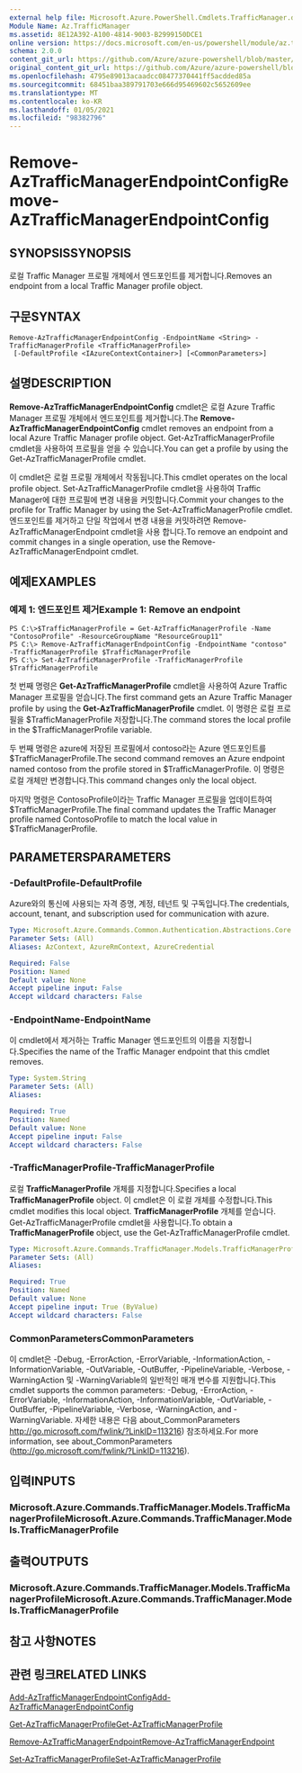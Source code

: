 ```yaml
---
external help file: Microsoft.Azure.PowerShell.Cmdlets.TrafficManager.dll-Help.xml
Module Name: Az.TrafficManager
ms.assetid: 8E12A392-A100-4814-9003-B2999150DCE1
online version: https://docs.microsoft.com/en-us/powershell/module/az.trafficmanager/remove-aztrafficmanagerendpointconfig
schema: 2.0.0
content_git_url: https://github.com/Azure/azure-powershell/blob/master/src/TrafficManager/TrafficManager/help/Remove-AzTrafficManagerEndpointConfig.md
original_content_git_url: https://github.com/Azure/azure-powershell/blob/master/src/TrafficManager/TrafficManager/help/Remove-AzTrafficManagerEndpointConfig.md
ms.openlocfilehash: 4795e89013acaadcc08477370441ff5acdded85a
ms.sourcegitcommit: 68451baa389791703e666d95469602c5652609ee
ms.translationtype: MT
ms.contentlocale: ko-KR
ms.lasthandoff: 01/05/2021
ms.locfileid: "98382796"
---
```

# <span data-ttu-id="03197-101">Remove-AzTrafficManagerEndpointConfig</span><span class="sxs-lookup"><span data-stu-id="03197-101">Remove-AzTrafficManagerEndpointConfig</span></span>

## <span data-ttu-id="03197-102">SYNOPSIS</span><span class="sxs-lookup"><span data-stu-id="03197-102">SYNOPSIS</span></span>
<span data-ttu-id="03197-103">로컬 Traffic Manager 프로필 개체에서 엔드포인트를 제거합니다.</span><span class="sxs-lookup"><span data-stu-id="03197-103">Removes an endpoint from a local Traffic Manager profile object.</span></span>

## <span data-ttu-id="03197-104">구문</span><span class="sxs-lookup"><span data-stu-id="03197-104">SYNTAX</span></span>

```
Remove-AzTrafficManagerEndpointConfig -EndpointName <String> -TrafficManagerProfile <TrafficManagerProfile>
 [-DefaultProfile <IAzureContextContainer>] [<CommonParameters>]
```

## <span data-ttu-id="03197-105">설명</span><span class="sxs-lookup"><span data-stu-id="03197-105">DESCRIPTION</span></span>
<span data-ttu-id="03197-106">**Remove-AzTrafficManagerEndpointConfig** cmdlet은 로컬 Azure Traffic Manager 프로필 개체에서 엔드포인트를 제거합니다.</span><span class="sxs-lookup"><span data-stu-id="03197-106">The **Remove-AzTrafficManagerEndpointConfig** cmdlet removes an endpoint from a local Azure Traffic Manager profile object.</span></span>
<span data-ttu-id="03197-107">Get-AzTrafficManagerProfile cmdlet을 사용하여 프로필을 얻을 수 있습니다.</span><span class="sxs-lookup"><span data-stu-id="03197-107">You can get a profile by using the Get-AzTrafficManagerProfile cmdlet.</span></span>

<span data-ttu-id="03197-108">이 cmdlet은 로컬 프로필 개체에서 작동됩니다.</span><span class="sxs-lookup"><span data-stu-id="03197-108">This cmdlet operates on the local profile object.</span></span>
<span data-ttu-id="03197-109">Set-AzTrafficManagerProfile cmdlet을 사용하여 Traffic Manager에 대한 프로필에 변경 내용을 커밋합니다.</span><span class="sxs-lookup"><span data-stu-id="03197-109">Commit your changes to the profile for Traffic Manager by using the Set-AzTrafficManagerProfile cmdlet.</span></span>
<span data-ttu-id="03197-110">엔드포인트를 제거하고 단일 작업에서 변경 내용을 커밋하려면 Remove-AzTrafficManagerEndpoint cmdlet을 사용 합니다.</span><span class="sxs-lookup"><span data-stu-id="03197-110">To remove an endpoint and commit changes in a single operation, use the Remove-AzTrafficManagerEndpoint cmdlet.</span></span>

## <span data-ttu-id="03197-111">예제</span><span class="sxs-lookup"><span data-stu-id="03197-111">EXAMPLES</span></span>

### <span data-ttu-id="03197-112">예제 1: 엔드포인트 제거</span><span class="sxs-lookup"><span data-stu-id="03197-112">Example 1: Remove an endpoint</span></span>
```
PS C:\>$TrafficManagerProfile = Get-AzTrafficManagerProfile -Name "ContosoProfile" -ResourceGroupName "ResourceGroup11"
PS C:\> Remove-AzTrafficManagerEndpointConfig -EndpointName "contoso" -TrafficManagerProfile $TrafficManagerProfile 
PS C:\> Set-AzTrafficManagerProfile -TrafficManagerProfile $TrafficManagerProfile
```

<span data-ttu-id="03197-113">첫 번째 명령은 **Get-AzTrafficManagerProfile** cmdlet을 사용하여 Azure Traffic Manager 프로필을 얻습니다.</span><span class="sxs-lookup"><span data-stu-id="03197-113">The first command gets an Azure Traffic Manager profile by using the **Get-AzTrafficManagerProfile** cmdlet.</span></span>
<span data-ttu-id="03197-114">이 명령은 로컬 프로필을 $TrafficManagerProfile 저장합니다.</span><span class="sxs-lookup"><span data-stu-id="03197-114">The command stores the local profile in the $TrafficManagerProfile variable.</span></span>

<span data-ttu-id="03197-115">두 번째 명령은 azure에 저장된 프로필에서 contoso라는 Azure 엔드포인트를 $TrafficManagerProfile.</span><span class="sxs-lookup"><span data-stu-id="03197-115">The second command removes an Azure endpoint named contoso from the profile stored in $TrafficManagerProfile.</span></span>
<span data-ttu-id="03197-116">이 명령은 로컬 개체만 변경합니다.</span><span class="sxs-lookup"><span data-stu-id="03197-116">This command changes only the local object.</span></span>

<span data-ttu-id="03197-117">마지막 명령은 ContosoProfile이라는 Traffic Manager 프로필을 업데이트하여 $TrafficManagerProfile.</span><span class="sxs-lookup"><span data-stu-id="03197-117">The final command updates the Traffic Manager profile named ContosoProfile to match the local value in $TrafficManagerProfile.</span></span>

## <span data-ttu-id="03197-118">PARAMETERS</span><span class="sxs-lookup"><span data-stu-id="03197-118">PARAMETERS</span></span>

### <span data-ttu-id="03197-119">-DefaultProfile</span><span class="sxs-lookup"><span data-stu-id="03197-119">-DefaultProfile</span></span>
<span data-ttu-id="03197-120">Azure와의 통신에 사용되는 자격 증명, 계정, 테넌트 및 구독입니다.</span><span class="sxs-lookup"><span data-stu-id="03197-120">The credentials, account, tenant, and subscription used for communication with azure.</span></span>

```yaml
Type: Microsoft.Azure.Commands.Common.Authentication.Abstractions.Core.IAzureContextContainer
Parameter Sets: (All)
Aliases: AzContext, AzureRmContext, AzureCredential

Required: False
Position: Named
Default value: None
Accept pipeline input: False
Accept wildcard characters: False
```

### <span data-ttu-id="03197-121">-EndpointName</span><span class="sxs-lookup"><span data-stu-id="03197-121">-EndpointName</span></span>
<span data-ttu-id="03197-122">이 cmdlet에서 제거하는 Traffic Manager 엔드포인트의 이름을 지정합니다.</span><span class="sxs-lookup"><span data-stu-id="03197-122">Specifies the name of the Traffic Manager endpoint that this cmdlet removes.</span></span>

```yaml
Type: System.String
Parameter Sets: (All)
Aliases:

Required: True
Position: Named
Default value: None
Accept pipeline input: False
Accept wildcard characters: False
```

### <span data-ttu-id="03197-123">-TrafficManagerProfile</span><span class="sxs-lookup"><span data-stu-id="03197-123">-TrafficManagerProfile</span></span>
<span data-ttu-id="03197-124">로컬 **TrafficManagerProfile** 개체를 지정합니다.</span><span class="sxs-lookup"><span data-stu-id="03197-124">Specifies a local **TrafficManagerProfile** object.</span></span>
<span data-ttu-id="03197-125">이 cmdlet은 이 로컬 개체를 수정합니다.</span><span class="sxs-lookup"><span data-stu-id="03197-125">This cmdlet modifies this local object.</span></span>
<span data-ttu-id="03197-126">**TrafficManagerProfile** 개체를 얻습니다. Get-AzTrafficManagerProfile cmdlet을 사용합니다.</span><span class="sxs-lookup"><span data-stu-id="03197-126">To obtain a **TrafficManagerProfile** object, use the Get-AzTrafficManagerProfile cmdlet.</span></span>

```yaml
Type: Microsoft.Azure.Commands.TrafficManager.Models.TrafficManagerProfile
Parameter Sets: (All)
Aliases:

Required: True
Position: Named
Default value: None
Accept pipeline input: True (ByValue)
Accept wildcard characters: False
```

### <span data-ttu-id="03197-127">CommonParameters</span><span class="sxs-lookup"><span data-stu-id="03197-127">CommonParameters</span></span>
<span data-ttu-id="03197-128">이 cmdlet은 -Debug, -ErrorAction, -ErrorVariable, -InformationAction, -InformationVariable, -OutVariable, -OutBuffer, -PipelineVariable, -Verbose, -WarningAction 및 -WarningVariable의 일반적인 매개 변수를 지원합니다.</span><span class="sxs-lookup"><span data-stu-id="03197-128">This cmdlet supports the common parameters: -Debug, -ErrorAction, -ErrorVariable, -InformationAction, -InformationVariable, -OutVariable, -OutBuffer, -PipelineVariable, -Verbose, -WarningAction, and -WarningVariable.</span></span> <span data-ttu-id="03197-129">자세한 내용은 다음 about_CommonParameters http://go.microsoft.com/fwlink/?LinkID=113216) 참조하세요.</span><span class="sxs-lookup"><span data-stu-id="03197-129">For more information, see about_CommonParameters (http://go.microsoft.com/fwlink/?LinkID=113216).</span></span>

## <span data-ttu-id="03197-130">입력</span><span class="sxs-lookup"><span data-stu-id="03197-130">INPUTS</span></span>

### <span data-ttu-id="03197-131">Microsoft.Azure.Commands.TrafficManager.Models.TrafficManagerProfile</span><span class="sxs-lookup"><span data-stu-id="03197-131">Microsoft.Azure.Commands.TrafficManager.Models.TrafficManagerProfile</span></span>

## <span data-ttu-id="03197-132">출력</span><span class="sxs-lookup"><span data-stu-id="03197-132">OUTPUTS</span></span>

### <span data-ttu-id="03197-133">Microsoft.Azure.Commands.TrafficManager.Models.TrafficManagerProfile</span><span class="sxs-lookup"><span data-stu-id="03197-133">Microsoft.Azure.Commands.TrafficManager.Models.TrafficManagerProfile</span></span>

## <span data-ttu-id="03197-134">참고 사항</span><span class="sxs-lookup"><span data-stu-id="03197-134">NOTES</span></span>

## <span data-ttu-id="03197-135">관련 링크</span><span class="sxs-lookup"><span data-stu-id="03197-135">RELATED LINKS</span></span>

[<span data-ttu-id="03197-136">Add-AzTrafficManagerEndpointConfig</span><span class="sxs-lookup"><span data-stu-id="03197-136">Add-AzTrafficManagerEndpointConfig</span></span>](./Add-AzTrafficManagerEndpointConfig.md)

[<span data-ttu-id="03197-137">Get-AzTrafficManagerProfile</span><span class="sxs-lookup"><span data-stu-id="03197-137">Get-AzTrafficManagerProfile</span></span>](./Get-AzTrafficManagerProfile.md)

[<span data-ttu-id="03197-138">Remove-AzTrafficManagerEndpoint</span><span class="sxs-lookup"><span data-stu-id="03197-138">Remove-AzTrafficManagerEndpoint</span></span>](./Remove-AzTrafficManagerEndpoint.md)

[<span data-ttu-id="03197-139">Set-AzTrafficManagerProfile</span><span class="sxs-lookup"><span data-stu-id="03197-139">Set-AzTrafficManagerProfile</span></span>](./Set-AzTrafficManagerProfile.md)


